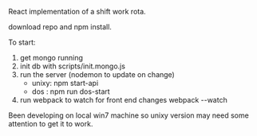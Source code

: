 React implementation of a shift work rota.

download repo and npm install.

To start:

1. get mongo running
2. init db with scripts/init.mongo.js
2. run the server (nodemon to update on change)
   * unixy: npm start-api
   * dos  : npm run dos-start
3. run webpack to watch for front end changes
   webpack --watch

Been developing on local win7 machine so unixy version may need some attention to get it to work.
